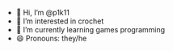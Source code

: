 - 👋 Hi, I’m @p1k11
- 👀 I’m interested in crochet
- 🌱 I’m currently learning games programming
- 😄 Pronouns: they/he

<!---
p1k11/p1k11 is a ✨ special ✨ repository because its `README.md` (this file) appears on your GitHub profile.
You can click the Preview link to take a look at your changes.
--->
